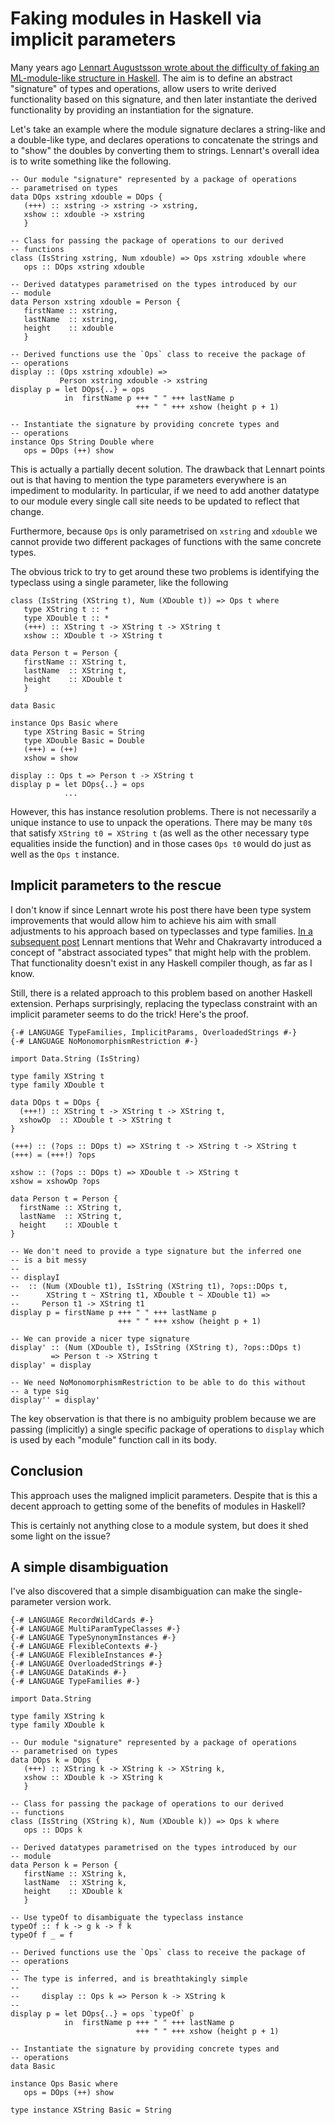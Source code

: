 # Faking modules in Haskell via implicit parameters

Many years ago [Lennart Augustsson wrote about the difficulty of
faking an ML-module-like structure in
Haskell](http://augustss.blogspot.se/2008/12/somewhat-failed-adventure-in-haskell.html).
The aim is to define an abstract "signature" of types and operations,
allow users to write derived functionality based on this signature,
and then later instantiate the derived functionality by providing an
instantiation for the signature.

Let's take an example where the module signature declares a
string-like and a double-like type, and declares operations to
concatenate the strings and to "show" the doubles by converting them
to strings.  Lennart's overall idea is to write something like the
following.

    -- Our module "signature" represented by a package of operations
    -- parametrised on types
    data DOps xstring xdouble = DOps {
       (+++) :: xstring -> xstring -> xstring,
       xshow :: xdouble -> xstring
       }
    
    -- Class for passing the package of operations to our derived
    -- functions
    class (IsString xstring, Num xdouble) => Ops xstring xdouble where
       ops :: DOps xstring xdouble
    
    -- Derived datatypes parametrised on the types introduced by our
    -- module
    data Person xstring xdouble = Person {
       firstName :: xstring,
       lastName  :: xstring,
       height    :: xdouble
       }

    -- Derived functions use the `Ops` class to receive the package of
    -- operations
    display :: (Ops xstring xdouble) =>
               Person xstring xdouble -> xstring
    display p = let DOps{..} = ops
                in  firstName p +++ " " +++ lastName p
                                +++ " " +++ xshow (height p + 1)

    -- Instantiate the signature by providing concrete types and
    -- operations
    instance Ops String Double where
       ops = DOps (++) show

This is actually a partially decent solution.  The drawback that
Lennart points out is that having to mention the type parameters
everywhere is an impediment to modularity.  In particular, if we need
to add another datatype to our module every single call site needs to
be updated to reflect that change.

Furthermore, because `Ops` is only parametrised on `xstring` and
`xdouble` we cannot provide two different packages of functions with
the same concrete types.

The obvious trick to try to get around these two problems is
identifying the typeclass using a single parameter, like the following


    class (IsString (XString t), Num (XDouble t)) => Ops t where
       type XString t :: *
       type XDouble t :: *
       (+++) :: XString t -> XString t -> XString t
       xshow :: XDouble t -> XString t
    
    data Person t = Person {
       firstName :: XString t,
       lastName  :: XString t,
       height    :: XDouble t
       }

    data Basic

    instance Ops Basic where
       type XString Basic = String
       type XDouble Basic = Double
       (+++) = (++)
       xshow = show

    display :: Ops t => Person t -> XString t
    display p = let DOps{..} = ops
                ...

However, this has instance resolution problems.  There is not
necessarily a unique instance to use to unpack the operations.  There
may be many `t0`s that satisfy `XString t0 = XString t` (as well as
the other necessary type equalities inside the function) and in those
cases `Ops t0` would do just as well as the `Ops t` instance.

## Implicit parameters to the rescue

I don't know if since Lennart wrote his post there have been type
system improvements that would allow him to achieve his aim with small
adjustments to his approach based on typeclasses and type families.
[In a subsequent
post](http://augustss.blogspot.se/2008/12/abstraction-continues-i-got-several.html)
Lennart mentions that Wehr and Chakravarty introduced a concept of
"abstract associated types" that might help with the problem.  That
functionality doesn't exist in any Haskell compiler though, as far as
I know.

Still, there is a related approach to this problem based on another
Haskell extension.  Perhaps surprisingly, replacing the typeclass
constraint with an implicit parameter seems to do the trick!  Here's
the proof.

    {-# LANGUAGE TypeFamilies, ImplicitParams, OverloadedStrings #-}
    {-# LANGUAGE NoMonomorphismRestriction #-}
    
    import Data.String (IsString)
    
    type family XString t
    type family XDouble t
    
    data DOps t = DOps {
      (+++!) :: XString t -> XString t -> XString t,
      xshowOp  :: XDouble t -> XString t
    }
    
    (+++) :: (?ops :: DOps t) => XString t -> XString t -> XString t
    (+++) = (+++!) ?ops
    
    xshow :: (?ops :: DOps t) => XDouble t -> XString t
    xshow = xshowOp ?ops
    
    data Person t = Person {
      firstName :: XString t,
      lastName  :: XString t,
      height    :: XDouble t
    }
    
    -- We don't need to provide a type signature but the inferred one
    -- is a bit messy
    --
    -- displayI
    --  :: (Num (XDouble t1), IsString (XString t1), ?ops::DOps t,
    --      XString t ~ XString t1, XDouble t ~ XDouble t1) =>
    --     Person t1 -> XString t1
    display p = firstName p +++ " " +++ lastName p
                            +++ " " +++ xshow (height p + 1)
    
    -- We can provide a nicer type signature
    display' :: (Num (XDouble t), IsString (XString t), ?ops::DOps t)
             => Person t -> XString t
    display' = display
    
    -- We need NoMonomorphismRestriction to be able to do this without
    -- a type sig
    display'' = display'

The key observation is that there is no ambiguity problem because we
are passing (implicitly) a single specific package of operations to
`display` which is used by each "module" function call in its body.

## Conclusion

This approach uses the maligned implicit parameters.  Despite that is
this a decent approach to getting some of the benefits of modules in
Haskell?

This is certainly not anything close to a module system, but does it
shed some light on the issue?

## A simple disambiguation

I've also discovered that a simple disambiguation can make the
single-parameter version work.

    {-# LANGUAGE RecordWildCards #-}
    {-# LANGUAGE MultiParamTypeClasses #-}
    {-# LANGUAGE TypeSynonymInstances #-}
    {-# LANGUAGE FlexibleContexts #-}
    {-# LANGUAGE FlexibleInstances #-}
    {-# LANGUAGE OverloadedStrings #-}
    {-# LANGUAGE DataKinds #-}
    {-# LANGUAGE TypeFamilies #-}
    
    import Data.String
    
    type family XString k
    type family XDouble k
    
    -- Our module "signature" represented by a package of operations
    -- parametrised on types
    data DOps k = DOps {
       (+++) :: XString k -> XString k -> XString k,
       xshow :: XDouble k -> XString k
       }
    
    -- Class for passing the package of operations to our derived
    -- functions
    class (IsString (XString k), Num (XDouble k)) => Ops k where
       ops :: DOps k
    
    -- Derived datatypes parametrised on the types introduced by our
    -- module
    data Person k = Person {
       firstName :: XString k,
       lastName  :: XString k,
       height    :: XDouble k
       }
    
    -- Use typeOf to disambiguate the typeclass instance
    typeOf :: f k -> g k -> f k
    typeOf f _ = f
    
    -- Derived functions use the `Ops` class to receive the package of
    -- operations
    --
    -- The type is inferred, and is breathtakingly simple
    --
    --     display :: Ops k => Person k -> XString k
    --
    display p = let DOps{..} = ops `typeOf` p
                in  firstName p +++ " " +++ lastName p
                                +++ " " +++ xshow (height p + 1)
    
    -- Instantiate the signature by providing concrete types and
    -- operations
    data Basic
    
    instance Ops Basic where
       ops = DOps (++) show
    
    type instance XString Basic = String

